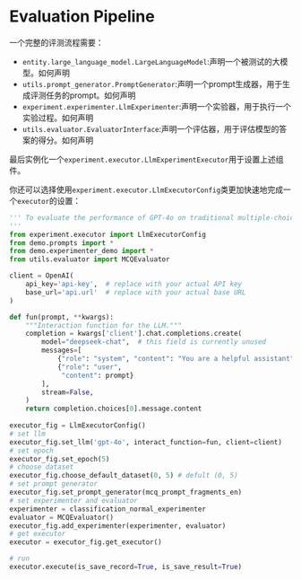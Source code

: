 # Evaluation Pipeline

一个完整的评测流程需要：

- `entity.large_language_model.LargeLanguageModel`:声明一个被测试的大模型。如何声明
- `utils.prompt_generator.PromptGenerator`:声明一个prompt生成器，用于生成评测任务的prompt。如何声明
- `experiment.experimenter.LlmExperimenter`:声明一个实验器，用于执行一个实验过程。如何声明
- `utils.evaluator.EvaluatorInterface`:声明一个评估器，用于评估模型的答案的得分。如何声明

最后实例化一个`experiment.executor.LlmExperimentExecutor`用于设置上述组件。

你还可以选择使用`experiment.executor.LlmExecutorConfig`类更加快速地完成一个`executor`的设置：

```python
''' To evaluate the performance of GPT-4o on traditional multiple-choice Word Sense Disambiguation (WSD) tasks using OpenAI's API, experiments were conducted over five independent rounds. The test sets consisted of five public English WSD benchmarks: SemEval-2007, SemEval-2013, SemEval-2015, Senseval-2, and Senseval-3.
'''
from experiment.executor import LlmExecutorConfig
from demo.prompts import *
from demo.experimenter_demo import *
from utils.evaluator import MCQEvaluator

client = OpenAI(
    api_key='api-key',  # replace with your actual API key
    base_url='api.url'  # replace with your actual base URL
)

def fun(prompt, **kwargs):
    """Interaction function for the LLM."""
    completion = kwargs['client'].chat.completions.create(
        model="deepseek-chat",  # this field is currently unused
        messages=[
            {"role": "system", "content": "You are a helpful assistant"},
            {"role": "user",
             "content": prompt}
        ],
        stream=False,
    )
    return completion.choices[0].message.content
	
executor_fig = LlmExecutorConfig()
# set llm
executor_fig.set_llm('gpt-4o', interact_function=fun, client=client)
# set epoch
executor_fig.set_epoch(5)
# choose dataset
executor_fig.choose_default_dataset(0, 5) # defult (0, 5)
# set prompt generator
executor_fig.set_prompt_generator(mcq_prompt_fragments_en)
# set experimenter and evaluator
experimenter = classification_normal_experimenter
evaluator = MCQEvaluator()
executor_fig.add_experimenter(experimenter, evaluator)
# get executor
executor = executor_fig.get_executor()

# run
executor.execute(is_save_record=True, is_save_result=True)
```

